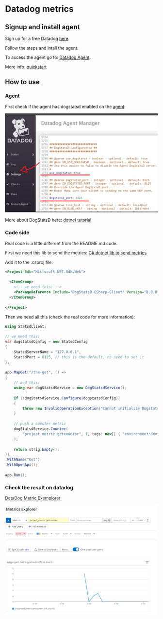 # Datadog metrics

## Signup and install agent

Sign up for a free Datadog [here](https://app.datadoghq.com/signup).

Follow the steps and intall the agent.

To access the agent go to: [Datadog Agent](http://127.0.0.1:5002/).

More info: [quickstart](https://app.datadoghq.com/help/quick_start)

## How to use

### Agent

First check if the agent has dogstatsd enabled on the [agent](http://127.0.0.1:5002/):

![dogstatsd on agent](docs/dogstatsd.png)

More about DogStatsD here: [dotnet tutorial](https://docs.datadoghq.com/metrics/custom_metrics/dogstatsd_metrics_submission/?code-lang=dotnet).

### Code side

Real code is a little different from the README.md code.

First we need this lib to send the metrics: [C# dotnet lib to send metrics](https://github.com/DataDog/dogstatsd-csharp-client)

Add it to the .csproj file:
```xml
<Project Sdk="Microsoft.NET.Sdk.Web">

  <ItemGroup>
    <!-- we need this: -->
    <PackageReference Include="DogStatsD-CSharp-Client" Version="8.0.0" />
  </ItemGroup>

</Project>

```
Then we need all this (check the real code for more information):

```csharp
using StatsdClient;

// we need this:
var dogstatsdConfig = new StatsdConfig
{
    StatsdServerName = "127.0.0.1",
    StatsdPort = 8125, // this is the default, no need to set it
};

app.MapGet("/the-get", () =>
{
    // and this:
    using var dogStatsdService = new DogStatsdService();

    if (!dogStatsdService.Configure(dogstatsdConfig))
    {
        throw new InvalidOperationException("Cannot initialize DogstatsD. Set optionalExceptionHandler argument in the `Configure` method for more information.");
    }

    // push a counter metric
    dogStatsdService.Counter(
        "project_metric.getcounter", 1, tags: new[] { "environment:dev" }
    );

    return strig.Empty();
})
.WithName("Get")
.WithOpenApi();

app.Run();

```
### Check the result on datadog

[DataDog Metric Exemplorer](https://app.datadoghq.com/metric/explorer)

![alt text](docs/metric-explorer.png)